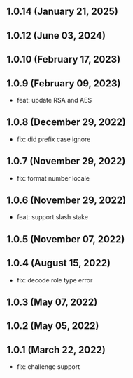 ## 1.0.14 (January 21, 2025)


## 1.0.12 (June 03, 2024)


## 1.0.10 (February 17, 2023)


## 1.0.9 (February 09, 2023)
- feat: update RSA and AES

## 1.0.8 (December 29, 2022)
- fix: did prefix case ignore

## 1.0.7 (November 29, 2022)
- fix: format number locale

## 1.0.6 (November 29, 2022)
- feat: support slash stake

## 1.0.5 (November 07, 2022)


## 1.0.4 (August 15, 2022)
- fix: decode role type error

## 1.0.3 (May 07, 2022)


## 1.0.2 (May 05, 2022)


## 1.0.1 (March 22, 2022)
- fix: challenge support



